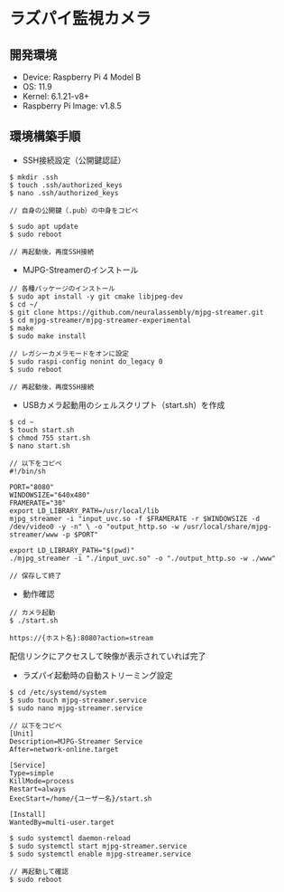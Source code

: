 # ラズパイ監視カメラ
## 開発環境
- Device: Raspberry Pi 4 Model B
- OS: 11.9
- Kernel: 6.1.21-v8+
- Raspberry Pi Image: v1.8.5

## 環境構築手順
- SSH接続設定（公開鍵認証）
```
$ mkdir .ssh
$ touch .ssh/authorized_keys
$ nano .ssh/authorized_keys

// 自身の公開鍵（.pub）の中身をコピペ

$ sudo apt update
$ sudo reboot

// 再起動後，再度SSH接続
```

- MJPG-Streamerのインストール
```
// 各種パッケージのインストール
$ sudo apt install -y git cmake libjpeg-dev
$ cd ~/
$ git clone https://github.com/neuralassembly/mjpg-streamer.git
$ cd mjpg-streamer/mjpg-streamer-experimental
$ make
$ sudo make install

// レガシーカメラモードをオンに設定
$ sudo raspi-config nonint do_legacy 0
$ sudo reboot

// 再起動後，再度SSH接続
```

- USBカメラ起動用のシェルスクリプト（start.sh）を作成
```
$ cd ~
$ touch start.sh
$ chmod 755 start.sh
$ nano start.sh

// 以下をコピペ
#!/bin/sh

PORT="8080"
WINDOWSIZE="640x480"
FRAMERATE="30"
export LD_LIBRARY_PATH=/usr/local/lib
mjpg_streamer -i "input_uvc.so -f $FRAMERATE -r $WINDOWSIZE -d /dev/video0 -y -n" \ -o "output_http.so -w /usr/local/share/mjpg-streamer/www -p $PORT"

export LD_LIBRARY_PATH="$(pwd)"
./mjpg_streamer -i "./input_uvc.so" -o "./output_http.so -w ./www"

// 保存して終了
```

- 動作確認
```
// カメラ起動
$ ./start.sh

https://{ホスト名}:8080?action=stream
```
配信リンクにアクセスして映像が表示されていれば完了

- ラズパイ起動時の自動ストリーミング設定
```
$ cd /etc/systemd/system
$ sudo touch mjpg-streamer.service
$ sudo nano mjpg-streamer.service

// 以下をコピペ
[Unit]
Description=MJPG-Streamer Service
After=network-online.target

[Service]
Type=simple
KillMode=process
Restart=always
ExecStart=/home/{ユーザー名}/start.sh

[Install]
WantedBy=multi-user.target

$ sudo systemctl daemon-reload
$ sudo systemctl start mjpg-streamer.service
$ sudo systemctl enable mjpg-streamer.service

// 再起動して確認
$ sudo reboot
```